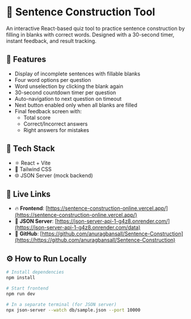 # 🧠 Sentence Construction Tool

An interactive React-based quiz tool to practice sentence construction by filling in blanks with correct words. Designed with a 30-second timer, instant feedback, and result tracking.

## 🚀 Features

- Display of incomplete sentences with fillable blanks
- Four word options per question
- Word unselection by clicking the blank again
- 30-second countdown timer per question
- Auto-navigation to next question on timeout
- Next button enabled only when all blanks are filled
- Final feedback screen with:
  - Total score
  - Correct/Incorrect answers
  - Right answers for mistakes

## 🧰 Tech Stack

- ⚛️ React + Vite
- 💨 Tailwind CSS
- 🌐 JSON Server (mock backend)

## 🔗 Live Links

- 🔥 **Frontend**: [https://sentence-construction-online.vercel.app/](https://sentence-construction-online.vercel.app/)
- 🔌 **JSON Server**: [https://json-server-api-1-g4z8.onrender.com/](https://json-server-api-1-g4z8.onrender.com/data)
- 📁 **GitHub**: [https://github.com/anuragbansall/Sentence-Construction](https://https://github.com/anuragbansall/Sentence-Construction)

## ⚙️ How to Run Locally

```bash
# Install dependencies
npm install

# Start frontend
npm run dev

# In a separate terminal (for JSON server)
npx json-server --watch db/sample.json --port 10000
```
